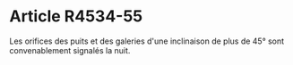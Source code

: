 # Article R4534-55

  
Les orifices des puits et des galeries d'une inclinaison de plus de 45° sont convenablement signalés la nuit.